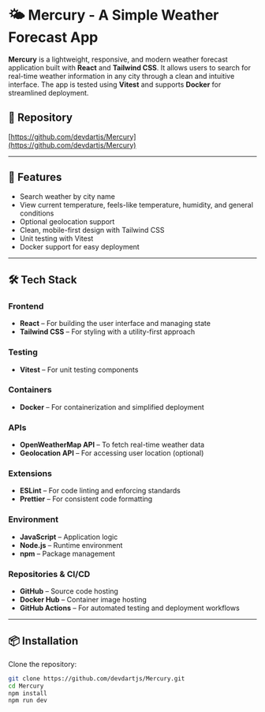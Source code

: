 # 🌤️ Mercury - A Simple Weather Forecast App

**Mercury** is a lightweight, responsive, and modern weather forecast application built with **React** and **Tailwind CSS**. It allows users to search for real-time weather information in any city through a clean and intuitive interface. The app is tested using **Vitest** and supports **Docker** for streamlined deployment.

## 🔗 Repository

[https://github.com/devdartjs/Mercury](https://github.com/devdartjs/Mercury)

---

## 🚀 Features

- Search weather by city name
- View current temperature, feels-like temperature, humidity, and general conditions
- Optional geolocation support
- Clean, mobile-first design with Tailwind CSS
- Unit testing with Vitest
- Docker support for easy deployment

---

## 🛠️ Tech Stack

### Frontend

- **React** – For building the user interface and managing state
- **Tailwind CSS** – For styling with a utility-first approach

### Testing

- **Vitest** – For unit testing components

### Containers

- **Docker** – For containerization and simplified deployment

### APIs

- **OpenWeatherMap API** – To fetch real-time weather data
- **Geolocation API** – For accessing user location (optional)

### Extensions

- **ESLint** – For code linting and enforcing standards
- **Prettier** – For consistent code formatting

### Environment

- **JavaScript** – Application logic
- **Node.js** – Runtime environment
- **npm** – Package management

### Repositories & CI/CD

- **GitHub** – Source code hosting
- **Docker Hub** – Container image hosting
- **GitHub Actions** – For automated testing and deployment workflows

---

## 📦 Installation

Clone the repository:

```bash
git clone https://github.com/devdartjs/Mercury.git
cd Mercury
npm install
npm run dev

```
